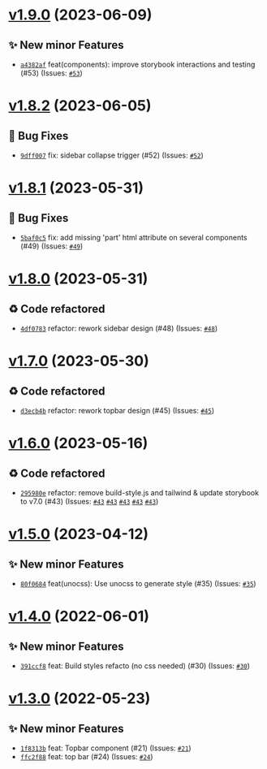 # [v1.9.0](https://github.com/Candy-Doc/candy-doc-components-library/compare/v1.8.2...v1.9.0) (2023-06-09)

## ✨ New minor Features
- [`a4382af`](https://github.com/Candy-Doc/candy-doc-components-library/commit/a4382af)  feat(components): improve storybook interactions and testing  (#53) (Issues: [`#53`](https://github.com/Candy-Doc/candy-doc-components-library/issues/53))

# [v1.8.2](https://github.com/Candy-Doc/candy-doc-components-library/compare/v1.8.1...v1.8.2) (2023-06-05)

## 🐛 Bug Fixes
- [`9dff007`](https://github.com/Candy-Doc/candy-doc-components-library/commit/9dff007)  fix: sidebar collapse trigger (#52) (Issues: [`#52`](https://github.com/Candy-Doc/candy-doc-components-library/issues/52))

# [v1.8.1](https://github.com/Candy-Doc/candy-doc-components-library/compare/v1.8.0...v1.8.1) (2023-05-31)

## 🐛 Bug Fixes
- [`5baf0c5`](https://github.com/Candy-Doc/candy-doc-components-library/commit/5baf0c5)  fix: add missing &#x27;part&#x27; html attribute on several components (#49) (Issues: [`#49`](https://github.com/Candy-Doc/candy-doc-components-library/issues/49))

# [v1.8.0](https://github.com/Candy-Doc/candy-doc-components-library/compare/v1.7.0...v1.8.0) (2023-05-31)

## ♻ Code refactored
- [`4df0783`](https://github.com/Candy-Doc/candy-doc-components-library/commit/4df0783)  refactor: rework sidebar design (#48) (Issues: [`#48`](https://github.com/Candy-Doc/candy-doc-components-library/issues/48))

# [v1.7.0](https://github.com/Candy-Doc/candy-doc-components-library/compare/v1.6.0...v1.7.0) (2023-05-30)

## ♻ Code refactored
- [`d3ecb4b`](https://github.com/Candy-Doc/candy-doc-components-library/commit/d3ecb4b)  refactor: rework topbar design (#45) (Issues: [`#45`](https://github.com/Candy-Doc/candy-doc-components-library/issues/45))

# [v1.6.0](https://github.com/Candy-Doc/candy-doc-components-library/compare/v1.5.0...v1.6.0) (2023-05-16)

## ♻ Code refactored
- [`295980e`](https://github.com/Candy-Doc/candy-doc-components-library/commit/295980e)  refactor: remove build-style.js and tailwind &amp; update storybook to v7.0 (#43) (Issues: [`#43`](https://github.com/Candy-Doc/candy-doc-components-library/issues/43) [`#43`](https://github.com/Candy-Doc/candy-doc-components-library/issues/43) [`#43`](https://github.com/Candy-Doc/candy-doc-components-library/issues/43) [`#43`](https://github.com/Candy-Doc/candy-doc-components-library/issues/43) [`#43`](https://github.com/Candy-Doc/candy-doc-components-library/issues/43))

# [v1.5.0](https://github.com/Candy-Doc/candy-doc-components-library/compare/v1.4.0...v1.5.0) (2023-04-12)

## ✨ New minor Features
- [`80f0684`](https://github.com/Candy-Doc/candy-doc-components-library/commit/80f0684)  feat(unocss): Use unocss to generate style (#35) (Issues: [`#35`](https://github.com/Candy-Doc/candy-doc-components-library/issues/35))

# [v1.4.0](https://github.com/Candy-Doc/candy-doc-components-library/compare/v1.3.0...v1.4.0) (2022-06-01)

## ✨ New minor Features
- [`391ccf8`](https://github.com/Candy-Doc/candy-doc-components-library/commit/391ccf8)  feat: Build styles refacto (no css needed) (#30) (Issues: [`#30`](https://github.com/Candy-Doc/candy-doc-components-library/issues/30))

# [v1.3.0](https://github.com/Candy-Doc/candy-doc-components-library/compare/v1.2.1...v1.3.0) (2022-05-23)

## ✨ New minor Features
- [`1f8313b`](https://github.com/Candy-Doc/candy-doc-components-library/commit/1f8313b)  feat: Topbar component (#21) (Issues: [`#21`](https://github.com/Candy-Doc/candy-doc-components-library/issues/21))
- [`ffc2f88`](https://github.com/Candy-Doc/candy-doc-components-library/commit/ffc2f88)  feat: top bar (#24) (Issues: [`#24`](https://github.com/Candy-Doc/candy-doc-components-library/issues/24))
